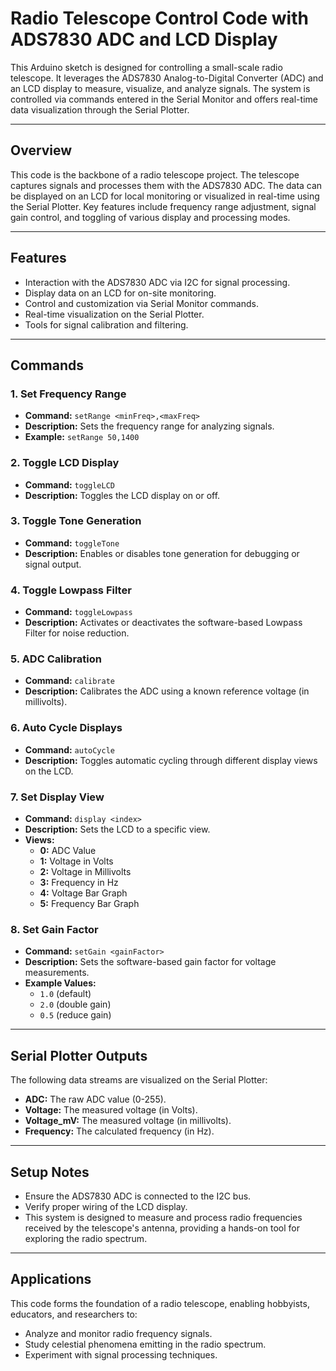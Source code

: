 # Radio Telescope Control Code with ADS7830 ADC and LCD Display

This Arduino sketch is designed for controlling a small-scale radio telescope. It leverages the ADS7830 Analog-to-Digital Converter (ADC) and an LCD display to measure, visualize, and analyze signals. The system is controlled via commands entered in the Serial Monitor and offers real-time data visualization through the Serial Plotter.

---

## Overview

This code is the backbone of a radio telescope project. The telescope captures signals and processes them with the ADS7830 ADC. The data can be displayed on an LCD for local monitoring or visualized in real-time using the Serial Plotter. Key features include frequency range adjustment, signal gain control, and toggling of various display and processing modes.

---

## Features

- Interaction with the ADS7830 ADC via I2C for signal processing.
- Display data on an LCD for on-site monitoring.
- Control and customization via Serial Monitor commands.
- Real-time visualization on the Serial Plotter.
- Tools for signal calibration and filtering.

---

## Commands

### 1. Set Frequency Range
- **Command:** `setRange <minFreq>,<maxFreq>`  
- **Description:** Sets the frequency range for analyzing signals.  
- **Example:** `setRange 50,1400`

### 2. Toggle LCD Display
- **Command:** `toggleLCD`  
- **Description:** Toggles the LCD display on or off.

### 3. Toggle Tone Generation
- **Command:** `toggleTone`  
- **Description:** Enables or disables tone generation for debugging or signal output.

### 4. Toggle Lowpass Filter
- **Command:** `toggleLowpass`  
- **Description:** Activates or deactivates the software-based Lowpass Filter for noise reduction.

### 5. ADC Calibration
- **Command:** `calibrate`  
- **Description:** Calibrates the ADC using a known reference voltage (in millivolts).

### 6. Auto Cycle Displays
- **Command:** `autoCycle`  
- **Description:** Toggles automatic cycling through different display views on the LCD.

### 7. Set Display View
- **Command:** `display <index>`  
- **Description:** Sets the LCD to a specific view.  
- **Views:**
  - **0:** ADC Value
  - **1:** Voltage in Volts
  - **2:** Voltage in Millivolts
  - **3:** Frequency in Hz
  - **4:** Voltage Bar Graph
  - **5:** Frequency Bar Graph

### 8. Set Gain Factor
- **Command:** `setGain <gainFactor>`  
- **Description:** Sets the software-based gain factor for voltage measurements.  
- **Example Values:**
  - `1.0` (default)  
  - `2.0` (double gain)  
  - `0.5` (reduce gain)

---

## Serial Plotter Outputs

The following data streams are visualized on the Serial Plotter:

- **ADC:** The raw ADC value (0-255).  
- **Voltage:** The measured voltage (in Volts).  
- **Voltage_mV:** The measured voltage (in millivolts).  
- **Frequency:** The calculated frequency (in Hz).

---

## Setup Notes

- Ensure the ADS7830 ADC is connected to the I2C bus.  
- Verify proper wiring of the LCD display.  
- This system is designed to measure and process radio frequencies received by the telescope's antenna, providing a hands-on tool for exploring the radio spectrum.

---

## Applications

This code forms the foundation of a radio telescope, enabling hobbyists, educators, and researchers to:

- Analyze and monitor radio frequency signals.
- Study celestial phenomena emitting in the radio spectrum.
- Experiment with signal processing techniques.
